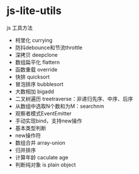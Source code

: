 # js-lite-utils
js 工具方法

- 柯里化 currying
- 防抖debounce和节流throttle
- 深拷贝 deepclone
- 数组扁平化  flattern
- 函数重载  override
- 快排 quicksort
- 冒泡排序 bubblesort
- 大数相加 bigadd
- 二叉树遍历 treetraverse：非递归先序、中序、后序
- 从数组中选取N个数和为M：searchnm
- 观察者模式EventEmitter
- 手动实现bind，支持new操作
- 基本类型判断
- new操作符
- 数组合并 array-union
- 归并排序
- 计算年龄 caculate age
- 判断纯对象 is plain object